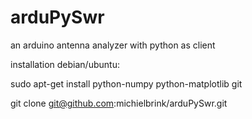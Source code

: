 # arduPySwr
an arduino antenna analyzer with python as client

installation debian/ubuntu:

sudo apt-get install python-numpy python-matplotlib git

git clone git@github.com:michielbrink/arduPySwr.git
